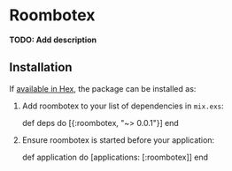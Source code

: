 # Roombotex

**TODO: Add description**

## Installation

If [available in Hex](https://hex.pm/docs/publish), the package can be installed as:

  1. Add roombotex to your list of dependencies in `mix.exs`:

        def deps do
          [{:roombotex, "~> 0.0.1"}]
        end

  2. Ensure roombotex is started before your application:

        def application do
          [applications: [:roombotex]]
        end
